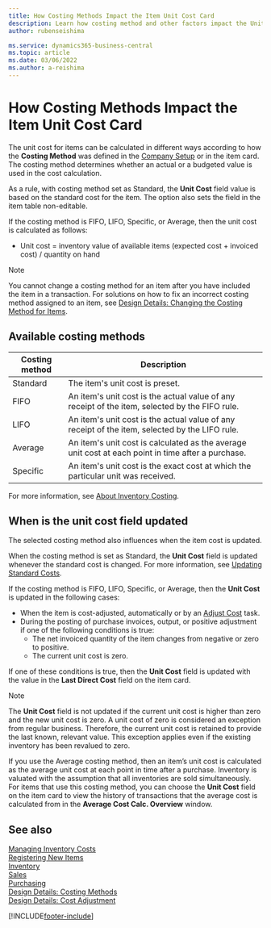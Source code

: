 ```yaml
---
title: How Costing Methods Impact the Item Unit Cost Card
description: Learn how costing method and other factors impact the Unit Cost field on the Item card.
author: rubenseishima

ms.service: dynamics365-business-central
ms.topic: article
ms.date: 03/06/2022
ms.author: a-reishima
---
```

# How Costing Methods Impact the Item Unit Cost Card

The unit cost for items can be calculated in different ways according to how the **Costing Method** was defined in the [Company Setup](setup-best-practices-costing-method.md) or in the item card. The costing method determines whether an actual or a budgeted value is used in the cost calculation.

As a rule, with costing method set as Standard, the **Unit Cost** field value is based on the standard cost for the item. The option also sets the field in the item table non-editable.

If the costing method is FIFO, LIFO, Specific, or Average, then the unit cost is calculated as follows:

* Unit cost = inventory value of available items (expected cost + invoiced cost) / quantity on hand

> [!NOTE]
> You cannot change a costing method for an item after you have included the item in a transaction. For solutions on how to fix an incorrect costing method assigned to an item, see [Design Details: Changing the Costing Method for Items](design-details-changing-costing-methods.md).

## Available costing methods

|Costing method |Description |
|---------------|------------|
|Standard |The item's unit cost is preset. |
|FIFO |An item's unit cost is the actual value of any receipt of the item, selected by the FIFO rule. |
|LIFO |An item's unit cost is the actual value of any receipt of the item, selected by the LIFO rule. |
|Average |An item's unit cost is calculated as the average unit cost at each point in time after a purchase. |
|Specific |An item's unit cost is the exact cost at which the particular unit was received. |

For more information, see [About Inventory Costing](finance-learn-about-costing.md).

## When is the unit cost field updated

The selected costing method also influences when the item cost is updated.

When the costing method is set as Standard, the **Unit Cost** field is updated whenever the standard cost is changed. For more information, see [Updating Standard Costs](finance-how-to-update-standard-costs.md).

If the costing method is FIFO, LIFO, Specific, or Average, then the **Unit Cost** is updated in the following cases:

* When the item is cost-adjusted, automatically or by an [Adjust Cost](inventory-how-adjust-item-costs.md#to-adjust-item-costs-manually) task.
* During the posting of purchase invoices, output, or positive adjustment if one of the following conditions is true:
  * The net invoiced quantity of the item changes from negative or zero to positive.
  * The current unit cost is zero.

If one of these conditions is true, then the **Unit Cost** field is updated with the value in the **Last Direct Cost** field on the item card.

> [!NOTE]
> The **Unit Cost** field is not updated if the current unit cost is higher than zero and the new unit cost is zero. A unit cost of zero is considered an exception from regular business. Therefore, the current unit cost is retained to provide the last known, relevant value. This exception applies even if the existing inventory has been revalued to zero.

If you use the Average costing method, then an item’s unit cost is calculated as the average unit cost at each point in time after a purchase. Inventory is valuated with the assumption that all inventories are sold simultaneously. For items that use this costing method, you can choose the **Unit Cost** field on the item card to view the history of transactions that the average cost is calculated from in the **Average Cost Calc. Overview** window.

## See also
 [Managing Inventory Costs](finance-manage-inventory-costs.md)  
 [Registering New Items](inventory-how-register-new-items.md)  
 [Inventory](inventory-manage-inventory.md)  
 [Sales](sales-manage-sales.md)  
 [Purchasing](purchasing-manage-purchasing.md)  
 [Design Details: Costing Methods](design-details-costing-methods.md)  
 [Design Details: Cost Adjustment](design-details-cost-adjustment.md)  

[!INCLUDE[footer-include](includes/footer-banner.md)]
